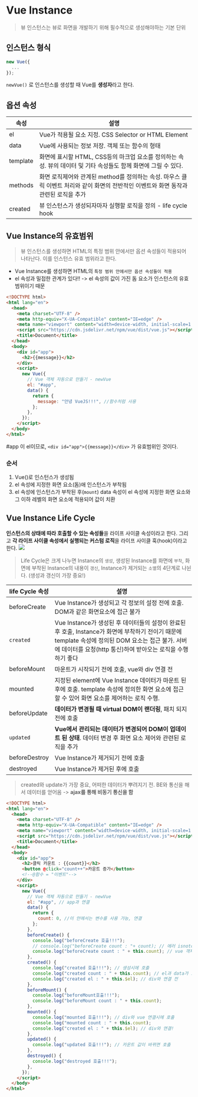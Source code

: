 # Vue Instance

> 뷰 인스턴스는 뷰로 화면을 개발하기 위해 필수적으로 생성해야하는 기본 단위

## 인스턴스 형식

```jsx
new Vue({
  ...
});
```

`newVue()` 로 인스턴스를 생성할 때 Vue를 **생성자**라고 한다.

## 옵션 속성

| 속성     | 설명                                                                                                                                  |
| -------- | ------------------------------------------------------------------------------------------------------------------------------------- |
| el       | Vue가 적용될 요소 지정. CSS Selector or HTML Element                                                                                  |
| data     | Vue에 사용되는 정보 저장. 객체 또는 함수의 형태                                                                                       |
| template | 화면에 표시할 HTML, CSS등의 마크업 요소를 정의하는 속성. 뷰의 데이터 및 기타 속성들도 함께 화면에 그릴 수 있다.                       |
| methods  | 화면 로직제어와 관계된 method를 정의하는 속성. 마우스 클릭 이벤트 처리와 같이 화면의 전반적인 이벤트와 화면 동작과 관련된 로직을 추가 |
| created  | 뷰 인스턴스가 생성되자마자 실행할 로직을 정의 - life cycle hook                                                                       |

## Vue Instance의 유효범위

> 뷰 인스턴스를 생성하면 HTML의 특정 범위 안에서만 옵션 속성들이 적용되어 나타난다. 이를 인스턴스 유효 범위라고 한다.

- Vue Instance를 생성하면 HTML의 `특정 범위 안에서만 옵션 속성들이 적용`
- el 속성과 밀접한 관계가 있다!! -> el 속성의 값이 가진 돔 요소가 인스턴스의 유효 범위이기 때문

```html
<!DOCTYPE html>
<html lang="en">
  <head>
    <meta charset="UTF-8" />
    <meta http-equiv="X-UA-Compatible" content="IE=edge" />
    <meta name="viewport" content="width=device-width, initial-scale=1.0" />
    <script src="https://cdn.jsdelivr.net/npm/vue/dist/vue.js"></script>
    <title>Document</title>
  </head>
  <body>
    <div id="app">
      <h2>{{message}}</h2>
    </div>
    <script>
      new Vue({
        // Vue 객체 자동으로 만들기 - newVue
        el: "#app",
        data() {
          return {
            message: "안녕 VueJS!!!", //함수처럼 사용
          };
        },
      });
    </script>
  </body>
</html>
```

#app 이 el이므로, `<div id="app">{{message}}</div>` 가 유효범위인 것이다.

### 순서

1. Vue()로 인스턴스가 생성됨
2. el 속성에 지정한 화면 요소(돔)애 인스턴스가 부착됨
3. el 속성에 인스턴스가 부착된 후(`mount`) data 속성이 el 속성에 지정한 화면 요소와 그 이하 레벨의 화면 요소에 적용되어 값이 치환

## Vue Instance Life Cycle

**인스턴스의 상태에 따라 호출할 수 있는 속성들**을 라이프 사이클 속성이라고 한다.
그리고 **각 라이프 사이클 속성에서 실행되는 커스텀 로직**을 라이프 사이클 훅(hook)이라고 한다.
![](https://velog.velcdn.com/images/jmlee9707/post/20ccf69a-09ac-4ed4-819a-a48873e7e0ec/image.png)

> Life Cycle은 크게 나누면 Instance의 `생성`, 생성된 Instance를 화면에 `부착`, 화면에 부착된 Instance의 내용이 `갱신`, Instance가 제거되는 `소멸`의 4단계로 나뉜다. (생성과 갱신이 가장 중요!)

| life Cycle 속성 | 설명                                                                                                                                                                                                               |
| --------------- | ------------------------------------------------------------------------------------------------------------------------------------------------------------------------------------------------------------------ |
| beforeCreate    | Vue Instance가 생성되고 각 정보의 설정 전에 호출. DOM과 같은 화면요소에 접근 불가                                                                                                                                  |
| `created`       | Vue Instance가 생성된 후 데이터들의 설정이 완료된 후 호출, Instance가 화면에 부착하기 전이기 때문에 template 속성에 정의된 DOM 요소는 접근 불가. 서버에 데이터를 요청(http 통신)하여 받아오는 로직을 수행하기 좋다 |
| beforeMount     | 마운트가 시작되기 전에 호출, vue와 div 연결 전                                                                                                                                                                     |
| mounted         | 지정된 element에 Vue Instance 데이터가 마운트 된 후에 호출. template 속성에 정의한 화면 요소에 접근할 수 있어 화면 요소를 제어하는 로직 수행.                                                                      |
| beforeUpdate    | **데이터가 변경될 때 virtual DOM이 랜더링**, 패치 되지 전에 호출                                                                                                                                                   |
| `updated`       | **Vue에서 관리되는 데이터가 변경되어 DOM이 업데이트 된 상태**. 데이터 변경 후 화면 요소 제어와 관련된 로직을 추가                                                                                                  |
| beforeDestroy   | Vue Instance가 제거되기 전에 호출                                                                                                                                                                                  |
| destroyed       | Vue Instance가 제거된 후에 호출                                                                                                                                                                                    |

> created와 update가 가장 중요, 어떠한 데이터가 뿌려지기 전. BE와 통신을 해서 데이터를 얻어옴 -> **ajax를 통해 비동기 통신을 함**

```html
<!DOCTYPE html>
<html lang="en">
  <head>
    <meta charset="UTF-8" />
    <meta http-equiv="X-UA-Compatible" content="IE=edge" />
    <meta name="viewport" content="width=device-width, initial-scale=1.0" />
    <script src="https://cdn.jsdelivr.net/npm/vue/dist/vue.js"></script>
    <title>Document</title>
  </head>
  <body>
    <div id="app">
      <h2>클릭 카운트 : {{count}}</h2>
      <button @click="count++">카운트 증가</button>
      <!--@함수 = "이벤트"-->
    </div>
    <script>
      new Vue({
        // Vue 객체 자동으로 만들기 - newVue
        el: "#app", // app과 연결
        data() {
          return {
            count: 0, //이 안에서는 변수를 사용 가능, 연결
          };
        },
        beforeCreate() {
          console.log("beforeCreate 호출!!!");
          // console.log("beforeCreate count : "+ count); // 에러 isnotdefined -> count가 누구 것인지 모르기 때문
          console.log("beforeCreate count : " + this.count); // vue 객체 안에 있는 count, undefined - 만들어지고 초기화가 되기 않았을떼
        },
        created() {
          console.log("created 호출!!!"); // 생성시에 호출
          console.log("created count : " + this.count); // el과 data가 초기화되는 시점
          console.log("created el : " + this.$el); // div와 연결 전
        },
        beforeMount() {
          console.log("beforeMount호출!!!");
          console.log("beforeMount count : " + this.count);
        },
        mounted() {
          console.log("mounted 호출!!!"); // div와 vue 연결시에 호출
          console.log("mounted count : " + this.count);
          console.log("created el : " + this.$el); // div와 연결!
        },
        updated() {
          console.log("updated 호출!!!"); // 카운트 값이 바뀌면 호출
        },
        destroyed() {
          console.log("destroyed 호출!!!");
        },
      });
    </script>
  </body>
</html>
```
